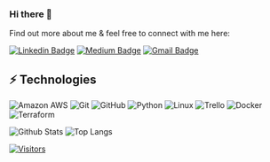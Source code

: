 ### Hi there 👋

<!-- Introduce yourself and give a brief introduction about yourself here.  Also include what tech you're interested in and what you are currently learning -->

Find out more about me & feel free to connect with me here:

<!-- Replace the fields below with the information requested. Remember to remove the encapsulating <> characters. For spaces in names, use %20 (e.g. Broadus%20Palmer) -->

[![Linkedin Badge](https://img.shields.io/badge/-Michael%20Brimage-blue?style=flat-square&logo=Linkedin&logoColor=white&link=https://www.linkedin.com/in/michael-brimage/)](https://www.linkedin.com/in/michael-brimage/)
[![Medium Badge](https://img.shields.io/badge/Michael%20Brimage-12100E?style=flat-square&logo=medium&logoColor=white&link=https://medium.com/@mbrimage58)](https://medium.com/@mbrimage58)
[![Gmail Badge](https://img.shields.io/badge/-mbrimage58@gmail.com-c14438?style=flat-square&logo=Gmail&logoColor=white&link=mailto:mbrimage58@gmail.com)](mailto:mbrimage58@gmail.com)

## ⚡ Technologies

<!-- Check out the Badges folder for more badges -->

![Amazon AWS](https://img.shields.io/badge/Amazon%20AWS-232F3E?style=flat-square&logo=amazon-aws)
![Git](https://img.shields.io/badge/-Git-black?style=flat-square&logo=git)
![GitHub](https://img.shields.io/badge/-GitHub-181717?style=flat-square&logo=github)
![Python](https://img.shields.io/badge/-Python-black?style=flat-square&logo=Python)
![Linux](https://img.shields.io/badge/Linux-FCC624?style=flat-square&logo=linux&logoColor=black)
![Trello](https://img.shields.io/badge/Trello-%23026AA7.svg?style=flat-square&logo=Trello&logoColor=white)
![Docker](https://img.shields.io/badge/docker-%230db7ed.svg?style=for-the-badge&logo=docker&logoColor=white)
![Terraform](https://img.shields.io/badge/terraform-%235835CC.svg?style=for-the-badge&logo=terraform&logoColor=white)

<!-- Replace the fields below with the information requested. Remember to remove the encapsulating <> characters. -->

![Github Stats](https://github-readme-stats.vercel.app/api?username=mdbrimage&count_private=true&show_icons=true&include_all_commits=true)
![Top Langs](https://github-readme-stats.vercel.app/api/top-langs/?username=mdbrimage&hide=TeX&layout=compact)


[![Visitors](https://api.visitorbadge.io/api/visitors?path=mdbrimage%2Fmdbrimage&label=VISITORS&countColor=%23263759)](https://visitorbadge.io/status?path=mdbrimage%2Fmdbrimage)
